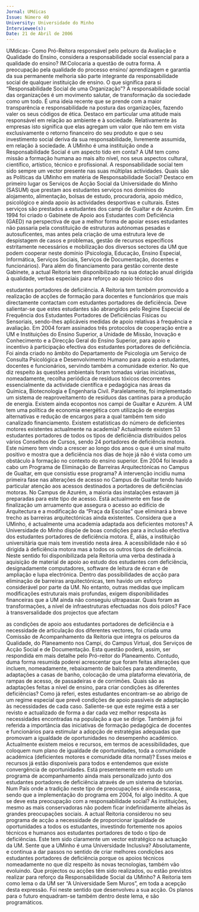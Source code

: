 ```yaml
---
Jornal: UMdicas
Issue: Número 40
University: Universidade do Minho
Interviewee(s): 
Date: 21 de Abril de 2006
---
```

UMdicas- Como Pró-Reitora responsável pelo
pelouro da Avaliação e Qualidade do Ensino,
considera a responsabilidade social essencial
para a qualidade do ensino?
IM:Colocaria a questão de outra forma. A
preocupação pela qualidade do processo ensino/
aprendizagem e garantia da sua permanente
melhoria são parte integrante da responsabilidade
social de qualquer instituição de ensino.
O que significa para si “Responsabilidade
Social de uma Organização”?
A responsabilidade social das organizações é um
movimento salutar, de transformação da sociedade
como um todo. É uma ideia recente que se prende
com a maior transparência e responsabilidade na
postura das organizações, fazendo valer os seus
códigos de ética. Destaco em particular uma atitude
mais responsável em relação ao ambiente e à
sociedade.
Relativamente às empresas isto significa que elas
agregam um valor que não tem em vista
exclusivamente o retorno financeiro do seu produto e
que o seu investimento social deriva da sua
responsabilidade, livremente assumida, em relação
à sociedade.
A UMinho é uma instituição onde a
Responsabilidade Social é um aspecto tido em
conta?
A UM tem como missão a formação humana ao mais
alto nível, nos seus aspectos cultural, científico,
artístico, técnico e profissional. A responsabilidade
social tem sido sempre um vector presente nas suas
múltiplas actividades.
Quais são as Políticas da UMinho em matéria
de Responsabilidade Social?
Destaco em primeiro lugar os Serviços de Acção
Social da Universidade do Minho (SASUM) que
prestam aos estudantes serviços nos domínios do
alojamento, alimentação, bolsas de estudo,
procuradoria, apoio médico, psicológico e ainda
apoio às actividades desportivas e culturais. Estes
serviços são prestados a estudantes dos campi de
Gualtar e de Azurém.
Em 1994 foi criado o Gabinete de Apoio aos
Estudantes com Deficiência (GAED) na perspectiva
de que a melhor forma de apoiar esses estudantes
não passaria pela constituição de estruturas
autónomas pesadas e autosuficentes, mas antes
pela criação de uma estrutura leve de despistagem
de casos e problemas, gestão de recursos
específicos estritamente necessários e mobilização
dos diversos sectores da UM que podem cooperar
neste domínio (Psicologia, Educação, Ensino
Especial, Informática, Serviços Sociais, Serviços de
Documentação, docentes e funcionários).
Para além do financiamento para gestão corrente
deste Gabinete, a actual Reitoria tem disponibilizado
na sua dotação anual dirigida à qualidade, verbas
especiais para reforço ao apoio técnico dos

estudantes portadores de deficiência.
A Reitoria tem também promovido a realização de
acções de formação para docentes e funcionários
que mais directamente contactam com estudantes
portadores de deficiência.
Deve salientar-se que estes estudantes são
abrangidos pelo Regime Especial de Frequência dos
Estudantes Portadores de Deficiências Físicas ou
Sensoriais, sendo-lhes aplicáveis medidas de apoio
relativas à frequência e avaliação.
Em 2004 foram assinados três protocolos de
cooperação entre a UM e Instituições do Ensino
Superior, a Unidade de Missão, Inovação e
Conhecimento e a Direcção Geral do Ensino
Superior, para apoio e incentivo à participação
efectiva dos estudantes portadores de deficiência.
Foi ainda criado no âmbito do Departamento de
Psicologia um Serviço de Consulta Psicológica e
Desenvolvimento Humano para apoio a estudantes,
docentes e funcionários, servindo também a
comunidade exterior.
No que diz respeito às questões ambientais foram
tomadas várias iniciativas, nomeadamente, recolha
periódica de resíduos tóxicos decorrentes
essencialmente da actividade científica e
pedagógica nas áreas da Química, Biotecnologia e
Engenharia Civil. Paralelamente, foi implementado
um sistema de reaproveitamento de resíduos das
cantinas para a produção de energia. Existem ainda
ecopontos nos campi de Gualtar e Azurém.
A UM tem uma política de economia energética com
utilização de energias alternativas e redução de
encargos para a qual também tem sido canalizado
financiamento.
Existem estatísticas do número de deficientes
motores existentes actualmente na academia?
Actualmente existem 53 estudantes portadores de
todos os tipos de deficiência distribuídos pelos vários
Conselhos de Cursos, sendo 24 portadores de
deficiência motora.
Este número tem vindo a crescer ao longo dos anos o
que é um sinal muito positivo e mostra que a
deficiência nos dias de hoje já não é vista como um
obstáculo à formação no contexto do ensino
superior.
Em 2004 foi levado a cabo um Programa de
Eliminação de Barreiras Arquitectónicas no
Campus de Gualtar, em que consistiu esse
programa?
A intervenção incidiu numa primeira fase nas
alterações de acesso no Campus de Gualtar tendo
havido particular atenção aos acessos destinados a
portadores de deficiências motoras.
No Campus de Azurém, a maioria das instalações
estavam já preparadas para este tipo de acesso.
Está actualmente em fase de finalização um
arruamento que assegura o acesso ao edifício de
Arquitectura e a modificação da “Praça da Escolas”
que eliminará a breve trecho as barreiras
arquitectónicas ainda existentes.
Considera que a UMinho, é actualmente uma
academia adaptada aos deficientes motores?
A Universidade do Minho dispõe de boas condições
para a inclusão efectiva dos estudantes portadores
de deficiência motora. É, aliás, a instituição
universitária que mais tem investido nesta área. A
acessibilidade não é só dirigida à deficiência motora
mas a todos os outros tipos de deficiência. Neste
sentido foi disponibilizada pela Reitoria uma verba
destinada à aquisição de material de apoio ao estudo
dos estudantes com deficiência, designadamente
computadores, software de leitura de écran e de
ampliação e lupa electrónica.
Dentro das possibilidades de acção para eliminação
de barreiras arquitectónicas, tem havido um esforço
considerável por parte da UM. No entanto, outras
medidas que implicam modificações estruturais mais
profundas, exigem disponibilidades financeiras que
a UM ainda não conseguiu ultrapassar.
Quais foram as transformações, a nível de infraestruturas efectuadas nos dois pólos?
Face à transversalidade dos projectos que afectam

as condições de apoio aos estudantes portadores de
deficiência e à necessidade de articulação dos
diferentes vectores, foi criada uma Comissão de
Acompanhamento da Reitoria que integra os
pelouros da Qualidade, do Planeamento nos Campi,
do Campus Virtual, dos Serviços de Acção Social e
de Documentação.
Esta questão poderá, assim, ser respondida em mais
detalhe pelo Pró-reitor do Planeamento.
Contudo, duma forma resumida poderei acrescentar
que foram feitas alterações que incluem,
nomeadamente, rebaixamento de balcões para
atendimento, adaptações a casas de banho,
colocação de uma plataforma elevatória, de rampas
de acesso, de passadeiras e de corrimões.
Quais são as adaptações feitas a nível de
ensino, para criar condições às diferentes
deficiências?
Como já referi, estes estudantes encontram-se ao
abrigo de um regime especial que prevê condições
de apoio passíveis de adaptação às necessidades
de cada caso. Saliente-se que este regime está a ser
revisto e actualizado de forma a dar cada vez melhor
resposta às necessidades encontradas na
população a que se dirige.
Também já foi referida a importância das iniciativas
de formação pedagógica de docentes e funcionários
para estimular a adopção de estratégias adequadas
que promovam a igualdade de oportunidades no
desempenho académico.
Actualmente existem meios e recursos, em
termos de acessibilidades, que coloquem num
plano de igualdade de oportunidades, toda a
comunidade académica (deficientes motores e
comunidade dita normal)?
Esses meios e recursos já estão disponíveis para
todos e entendemos que existe convergência de
oportunidades. Está presentemente em estudo um
programa de acompanhamento ainda mais
personalizado junto dos estudantes portadores de
deficiência através de um sistema de tutorias.
Num País onde a tradição neste tipo de
preocupações é ainda escassa, sendo que a
implementação do programa em 2004, foi algo
inédito. A que se deve esta preocupação com a
responsabilidade social?
As instituições, mesmo as mais conservadoras não
podem ficar indefinidamente alheias às grandes
preocupações sociais. A actual Reitoria considerou
no seu programa de acção a necessidade de
proporcionar igualdade de oportunidades a todos os
estudantes, investindo fortemente nos apoios
técnicos e humanos aos estudantes portadores de
todo o tipo de deficiências. Este tem sido claramente
um vector estratégico na actuação da UM.
Sente que a UMinho é uma Universidade
Inclusiva?
Absolutamente, e continua a dar passos no sentido
de criar melhores condições aos estudantes
portadores de deficiência porque os apoios técnicos
nomeadamente no que diz respeito às novas
tecnologias, também vão evoluindo.
Que projectos ou acções têm sido realizados,
ou estão previstos realizar para reforço da
Responsabilidade Social da UMinho?
A Reitoria tem como lema o da UM ser “A
Universidade Sem Muros”, em toda a acepção desta
expressão. Foi neste sentido que desenvolveu a sua
acção. Os planos para o futuro enquadram-se
também dentro deste lema, e são programáticos.